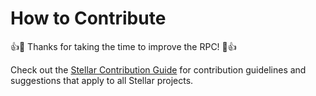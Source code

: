 # How to Contribute

👍🎉 Thanks for taking the time to improve the RPC! 🎉👍

Check out the [Stellar Contribution Guide](https://github.com/stellar/.github/blob/master/CONTRIBUTING.md) for contribution guidelines and suggestions that apply to all Stellar projects.
